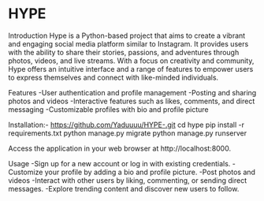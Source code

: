 # HYPE

Introduction
Hype is a Python-based project that aims to create a vibrant and engaging social media platform similar to Instagram. It provides users with the ability to share their stories, passions, and adventures through photos, videos, and live streams. With a focus on creativity and community, Hype offers an intuitive interface and a range of features to empower users to express themselves and connect with like-minded individuals.


Features
-User authentication and profile management
-Posting and sharing photos and videos
-Interactive features such as likes, comments, and direct messaging
-Customizable profiles with bio and profile picture


Installation:-
https://github.com/Yaduuuu/HYPE-.git
cd hype
pip install -r requirements.txt
python manage.py migrate
python manage.py runserver

Access the application in your web browser at http://localhost:8000.


Usage
-Sign up for a new account or log in with existing credentials.
-Customize your profile by adding a bio and profile picture.
-Post photos and videos
-Interact with other users by liking, commenting, or sending direct messages.
-Explore trending content and discover new users to follow.


